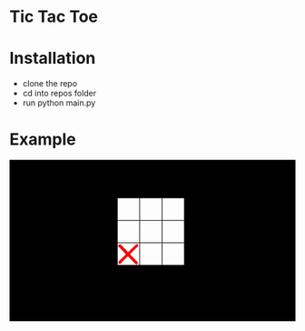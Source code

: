 # Tic Tac Toe

# Installation
- clone the repo
- cd into repos folder
- run python main.py

# Example
![example](example.gif)
